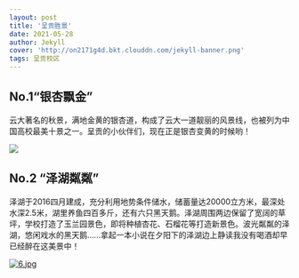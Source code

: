 ```yaml
---
layout: post
title: '呈贡胜景'
date: 2021-05-28
author: Jekyll
cover: 'http://on2171g4d.bkt.clouddn.com/jekyll-banner.png'
tags: 呈贡校区
---
```


## No.1“银杏飘金”

云大著名的秋景，满地金黄的银杏道，构成了云大一道靓丽的风景线，也被列为中国高校最美十景之一。呈贡的小伙伴们，现在正是银杏变黄的时候哟！

<a href="https://sm.ms/image/fduWT5NyeD8X6gH" target="_blank"><img src="https://i.loli.net/2021/06/27/fduWT5NyeD8X6gH.jpg" ></a>

## No.2 “泽湖粼粼”
泽湖于2016四月建成，充分利用地势条件储水，储蓄量达20000立方米，最深处水深2.5米，湖里养鱼四百多斤，还有六只黑天鹅。泽湖周围两边保留了宽阔的草坪，学校打造了玉兰园景色，即将种植杏花、石榴花等打造新景色。波光粼粼的泽湖，悠闲戏水的黑天鹅…...拿起一本小说在夕阳下的泽湖边上静读我没有喝酒却早已经醉在这美景中！

<a href="https://sm.ms/image/vUWquEFHoLyKRQf" target="_blank"><img src="https://i.loli.net/2021/06/27/vUWquEFHoLyKRQf.jpg" alt="6.jpg"></a>

